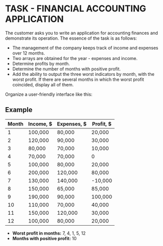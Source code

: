 # **TASK - FINANCIAL ACCOUNTING APPLICATION**

The customer asks you to write an application for accounting finances and demonstrate its operation. The essence of the task is as follows:

- The management of the company keeps track of income and expenses over 12 months.
- Two arrays are obtained for the year - expenses and income.
- Determine profits by month.
- Determine the number of months with positive profit.
- Add the ability to output the three worst indicators by month, with the worst profit. If there are several months in which the worst profit coincided, display all of them.

Organize a user-friendly interface like this:

## **Example**

|   Month   |   Income, $   |   Expenses, $   |   Profit, $   |
|-----------|---------------|-----------------|---------------|
|   1       |   100,000     |   80,000        |   20,000      |
|   2       |   120,000     |   90,000        |   30,000      |
|   3       |   80,000      |   70,000        |   10,000      |
|   4       |   70,000      |   70,000        |   0           |
|   5       |   100,000     |   80,000        |   20,000      |
|   6       |   200,000     |   120,000       |   80,000      |
|   7       |   130,000     |   140,000       |   -10,000     |
|   8       |   150,000     |   65,000        |   85,000      |
|   9       |   190,000     |   90,000        |   100,000     |
|   10      |   110,000     |   70,000        |   40,000      |
|   11      |   150,000     |   120,000       |   30,000      |
|   12      |   100,000     |   80,000        |   20,000      |

- **Worst profit in months:** 7, 4, 1, 5, 12
- **Months with positive profit:** 10
